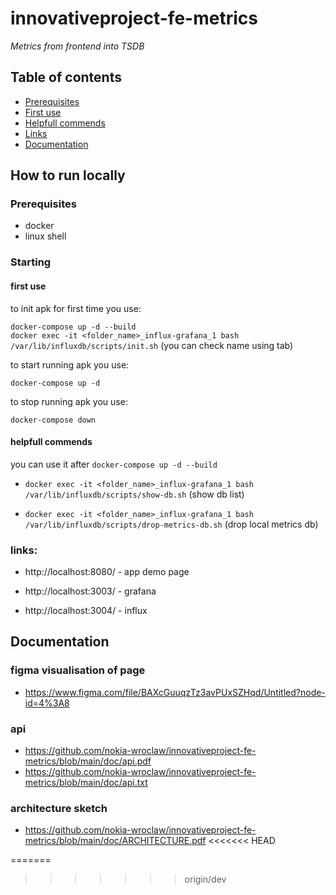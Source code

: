 # innovativeproject-fe-metrics
_Metrics from frontend into TSDB_

## Table of contents
* [Prerequisites](#prerequisites)
* [First use](#first-use)
* [Helpfull commends](#helpfull-commends)
* [Links](#links)
* [Documentation](#documentation)


## How to run locally
### Prerequisites
- docker
- linux shell

### Starting

#### first use

to init apk for first time you use:

`docker-compose up -d --build`  
`docker exec -it <folder_name>_influx-grafana_1 bash /var/lib/influxdb/scripts/init.sh` (you can check name using tab)  

to start running apk you use:

`docker-compose up -d`

to stop running apk you use:

`docker-compose down`

#### helpfull commends
 
you can use it after `docker-compose up -d --build`  

- `docker exec -it <folder_name>_influx-grafana_1 bash /var/lib/influxdb/scripts/show-db.sh` (show db list)

- `docker exec -it <folder_name>_influx-grafana_1 bash /var/lib/influxdb/scripts/drop-metrics-db.sh` (drop local metrics db)

### links:

- http://localhost:8080/ - app demo page

- http://localhost:3003/ - grafana

- http://localhost:3004/ - influx

## Documentation 

### figma visualisation of page
- https://www.figma.com/file/BAXcGuuqzTz3avPUxSZHqd/Untitled?node-id=4%3A8

### api
- https://github.com/nokia-wroclaw/innovativeproject-fe-metrics/blob/main/doc/api.pdf
- https://github.com/nokia-wroclaw/innovativeproject-fe-metrics/blob/main/doc/api.txt

### architecture sketch
- https://github.com/nokia-wroclaw/innovativeproject-fe-metrics/blob/main/doc/ARCHITECTURE.pdf
<<<<<<< HEAD

=======
>>>>>>> origin/dev



